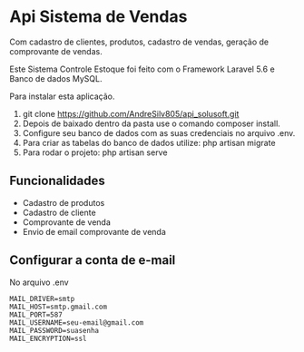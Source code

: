

# Api Sistema de Vendas

Com cadastro de clientes, produtos, cadastro de vendas, geração de comprovante de vendas.

Este Sistema Controle Estoque foi feito com o Framework Laravel 5.6 e Banco de dados MySQL.

Para instalar esta aplicação.

 1. git clone https://github.com/AndreSilv805/api_solusoft.git
 2. Depois de baixado dentro da pasta use o comando composer install.
 3. Configure seu banco de dados com as suas credenciais no arquivo .env. 
 4.  Para criar as tabelas do banco de dados utilize: php artisan migrate
 5. Para rodar o projeto: php artisan serve

## Funcionalidades

* Cadastro de produtos
* Cadastro de cliente
* Comprovante de venda
* Envio de email comprovante de venda

## Configurar a conta de e-mail
No arquivo .env
```
MAIL_DRIVER=smtp
MAIL_HOST=smtp.gmail.com
MAIL_PORT=587
MAIL_USERNAME=seu-email@gmail.com
MAIL_PASSWORD=suasenha
MAIL_ENCRYPTION=ssl
```